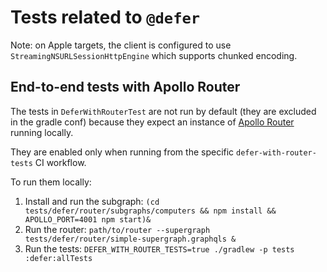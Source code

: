 # Tests related to `@defer`

Note: on Apple targets, the client is configured to use `StreamingNSURLSessionHttpEngine` which supports chunked
encoding.

## End-to-end tests with Apollo Router

The tests in `DeferWithRouterTest` are not run by default (they are excluded in the gradle conf) because they
expect an instance of [Apollo Router](https://www.apollographql.com/docs/router/) running locally.

They are enabled only when running from the specific `defer-with-router-tests` CI workflow.

To run them locally:

1. Install and run the
   subgraph: `(cd tests/defer/router/subgraphs/computers && npm install && APOLLO_PORT=4001 npm start)&`
2. Run the router: `path/to/router --supergraph tests/defer/router/simple-supergraph.graphqls &`
3. Run the tests: `DEFER_WITH_ROUTER_TESTS=true ./gradlew -p tests :defer:allTests`
